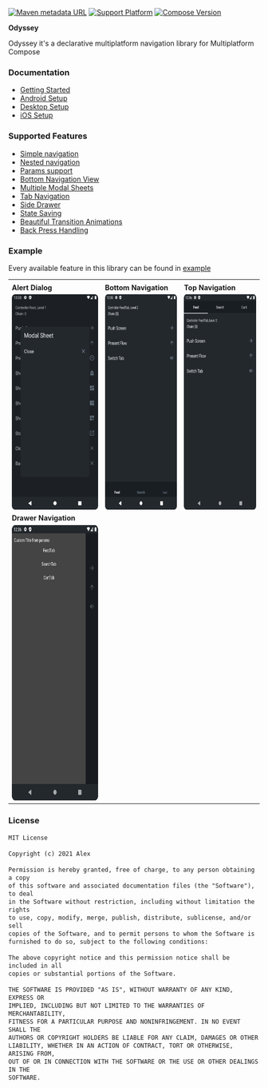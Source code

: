 [![Maven metadata URL](https://img.shields.io/maven-metadata/v?color=blue&metadataUrl=https://s01.oss.sonatype.org/service/local/repo_groups/public/content/io/github/alexgladkov/odyssey-core/maven-metadata.xml&style=for-the-badge)](https://repo.maven.apache.org/maven2/io/github/alexgladkov/)
[![Support Platform](https://img.shields.io/static/v1?label=platforms&message=windows%20|%20macos%20|%20linux%20|%20android%20|%20iOS&color=green&style=for-the-badge)](https://github.com/AlexGladkov/Odyssey/tree/main/common/common-compose)
[![Compose Version](https://img.shields.io/static/v1?label=Compose%20version&message=v%201.2.0&color=purple&style=for-the-badge)](https://www.jetbrains.com/ru-ru/lp/compose-mpp/)

**Odyssey**

Odyssey it's a declarative multiplatform navigation library for Multiplatform Compose

### Documentation
- [Getting Started](documentation/GETTING_STARTED.md)
- [Android Setup](documentation/ANDROID.md)
- [Desktop Setup](documentation/DESKTOP.md)
- [iOS Setup](documentation/IOS.md)

### Supported Features
 - [Simple navigation](documentation/SINGLE_SCREEN.md)
 - [Nested navigation](documentation/FLOW_SCREEN.md)
 - [Params support](documentation/PARAMS_SUPPORT.md)
 - [Bottom Navigation View](documentation/BOTTOM_NAVIGATION.md)
 - [Multiple Modal Sheets](documentation/BOTTOM_SHEET.md)
 - [Tab Navigation](documentation/TAB_NAVIGATION.md)
 - [Side Drawer](documentation/SIDE_DRAWER.md)
 - [State Saving](documentation/STATE_SAVING.md)
 - [Beautiful Transition Animations](documentation/ANIMATIONS.md)
 - [Back Press Handling](documentation/BACK_PRESS.md)

### Example

Every available feature in this library can be found in [example](common/common-sample/src/commonMain/kotlin/ru/alexgladkov/common/compose/)

|                       |  |                                                                                                                              |
|-----------------------|---|------------------------------------------------------------------------------------------------------------------------------|
|                       |   |                                                                                                                              |
| **Alert Dialog**      | **Bottom Navigation** | **Top Navigation**                                                                                                           |
|[<img src="documentation/screenshots/alert_dialog.png" width="200" height = "431" />](documentation/screenshots/alert_dialog.png)|[<img src="documentation/screenshots/bottom_navigation.png" width="200" height = "431" />](documentation/screenshots/bottom_navigation.png)| [<img src="documentation/screenshots/view_pager.png" width="200" height = "431" />](documentation/screenshots/view_pager.png)|
| **Drawer Navigation** |   |                                                                                                                              |
|[<img src="documentation/screenshots/drawer_navigation.png" width="250" height = "551" />](documentation/screenshots/drawer_navigation.png)|   |                                                                                                                              |

### License
```
MIT License

Copyright (c) 2021 Alex

Permission is hereby granted, free of charge, to any person obtaining a copy
of this software and associated documentation files (the "Software"), to deal
in the Software without restriction, including without limitation the rights
to use, copy, modify, merge, publish, distribute, sublicense, and/or sell
copies of the Software, and to permit persons to whom the Software is
furnished to do so, subject to the following conditions:

The above copyright notice and this permission notice shall be included in all
copies or substantial portions of the Software.

THE SOFTWARE IS PROVIDED "AS IS", WITHOUT WARRANTY OF ANY KIND, EXPRESS OR
IMPLIED, INCLUDING BUT NOT LIMITED TO THE WARRANTIES OF MERCHANTABILITY,
FITNESS FOR A PARTICULAR PURPOSE AND NONINFRINGEMENT. IN NO EVENT SHALL THE
AUTHORS OR COPYRIGHT HOLDERS BE LIABLE FOR ANY CLAIM, DAMAGES OR OTHER
LIABILITY, WHETHER IN AN ACTION OF CONTRACT, TORT OR OTHERWISE, ARISING FROM,
OUT OF OR IN CONNECTION WITH THE SOFTWARE OR THE USE OR OTHER DEALINGS IN THE
SOFTWARE.
```
